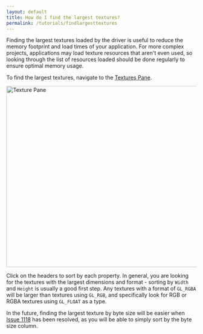 ```yaml
---
layout: default
title: How do I find the largest textures?
permalink: /tutorials/findlargesttextures
---
```


Finding the largest textures loaded by the driver is useful to reduce the memory footprint and load times of your application. For more complex projects, applications may load texture resources that aren't even used, so looking through the list of resources loaded should be done regularly to ensure optimal memory usage.

To find the largest textures, navigate to the [Textures Pane](/inspect/textures).

<img src="../images/textures.png" alt="Texture Pane" width="670" height="480">

Click on the headers to sort by each property. In general, you are looking for the textures with the largest dimensions and format - sorting by `Width` and `Height` is usually a good first step. Any textures with a format of `GL_RGBA` will be larger than textures using `GL_RGB`, and specifically look for RGB or RGBA textures using `GL_FLOAT` as a type.

In the future, finding the largest texture by byte size will be easier when [Issue 1118](https://github.com/google/gapid/issues/1118) has been resolved, as you will be able to simply sort by the byte size column.

